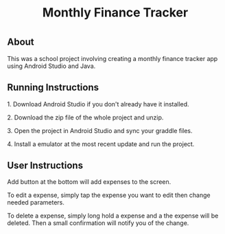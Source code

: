 ## <h1 align="center"> Monthly Finance Tracker <h1>


## About
<p>This was a school project involving creating a monthly finance tracker app using Android Studio and Java.</p>

## Running Instructions
<p>1. Download Android Studio if you don't already have it installed.</p>
<p>2. Download the zip file of the whole project and unzip.</p>
<p>3. Open the project in Android Studio and sync your graddle files.</p>
<p>4. Install a emulator at the most recent update and run the project.</p>

## User Instructions
<p>Add button at the bottom will add expenses to the screen.</p>
<p>To edit a expense, simply tap the expense you want to edit then change needed parameters.</p>
<p>To delete a expense, simply long hold a expense and a the expense will be deleted. Then a small confirmation will notify you of the change.</p>




